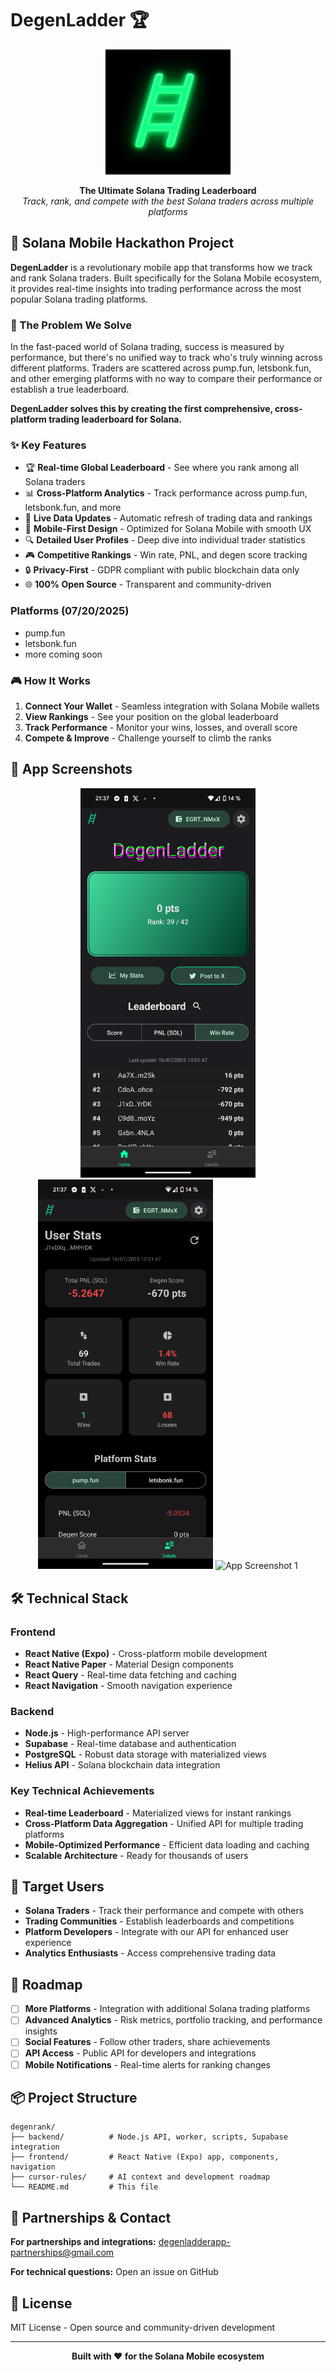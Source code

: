 # DegenLadder 🏆

<p align="center">
  <img src="frontend/assets/ladder2.png" alt="DegenLadder Logo" width="200"/>
</p>

<p align="center">
  <strong>The Ultimate Solana Trading Leaderboard</strong><br/>
  <em>Track, rank, and compete with the best Solana traders across multiple platforms</em>
</p>

## 🚀 Solana Mobile Hackathon Project

**DegenLadder** is a revolutionary mobile app that transforms how we track and rank Solana traders. Built specifically for the Solana Mobile ecosystem, it provides real-time insights into trading performance across the most popular Solana trading platforms.

### 🎯 The Problem We Solve

In the fast-paced world of Solana trading, success is measured by performance, but there's no unified way to track who's truly winning across different platforms. Traders are scattered across pump.fun, letsbonk.fun, and other emerging platforms with no way to compare their performance or establish a true leaderboard.

**DegenLadder solves this by creating the first comprehensive, cross-platform trading leaderboard for Solana.**

### ✨ Key Features

- 🏆 **Real-time Global Leaderboard** - See where you rank among all Solana traders
- 📊 **Cross-Platform Analytics** - Track performance across pump.fun, letsbonk.fun, and more
- 🔄 **Live Data Updates** - Automatic refresh of trading data and rankings
- 📱 **Mobile-First Design** - Optimized for Solana Mobile with smooth UX
- 🔍 **Detailed User Profiles** - Deep dive into individual trader statistics
- 🎮 **Competitive Rankings** - Win rate, PNL, and degen score tracking
- 🔒 **Privacy-First** - GDPR compliant with public blockchain data only
- 🌐 **100% Open Source** - Transparent and community-driven

### Platforms (07/20/2025)

- pump.fun
- letsbonk.fun
- more coming soon

### 🎮 How It Works

1. **Connect Your Wallet** - Seamless integration with Solana Mobile wallets
2. **View Rankings** - See your position on the global leaderboard
3. **Track Performance** - Monitor your wins, losses, and overall score
4. **Compete & Improve** - Challenge yourself to climb the ranks

## 📱 App Screenshots

<p align="center">
  <img src="frontend/assets/home.png" alt="Home Screen - Global Leaderboard" width="280"/>
  <img src="frontend/assets/details.png" alt="User Details - Performance Analytics" width="280"/>
  <img src="frontend/assets/screenshot1.png" alt="App Screenshot 1" width="280"/>
</p>

## 🛠️ Technical Stack

### Frontend
- **React Native (Expo)** - Cross-platform mobile development
- **React Native Paper** - Material Design components
- **React Query** - Real-time data fetching and caching
- **React Navigation** - Smooth navigation experience

### Backend
- **Node.js** - High-performance API server
- **Supabase** - Real-time database and authentication
- **PostgreSQL** - Robust data storage with materialized views
- **Helius API** - Solana blockchain data integration

### Key Technical Achievements
- **Real-time Leaderboard** - Materialized views for instant rankings
- **Cross-Platform Data Aggregation** - Unified API for multiple trading platforms
- **Mobile-Optimized Performance** - Efficient data loading and caching
- **Scalable Architecture** - Ready for thousands of users

## 🎯 Target Users

- **Solana Traders** - Track their performance and compete with others
- **Trading Communities** - Establish leaderboards and competitions
- **Platform Developers** - Integrate with our API for enhanced user experience
- **Analytics Enthusiasts** - Access comprehensive trading data

## 🚀 Roadmap

- [ ] **More Platforms** - Integration with additional Solana trading platforms
- [ ] **Advanced Analytics** - Risk metrics, portfolio tracking, and performance insights
- [ ] **Social Features** - Follow other traders, share achievements
- [ ] **API Access** - Public API for developers and integrations
- [ ] **Mobile Notifications** - Real-time alerts for ranking changes

## 📦 Project Structure

```
degenrank/
├── backend/          # Node.js API, worker, scripts, Supabase integration
├── frontend/         # React Native (Expo) app, components, navigation
├── cursor-rules/     # AI context and development roadmap
└── README.md         # This file
```

## 🤝 Partnerships & Contact

**For partnerships and integrations:** degenladderapp-partnerships@gmail.com

**For technical questions:** Open an issue on GitHub

## 📝 License

MIT License - Open source and community-driven development

---

<p align="center">
  <strong>Built with ❤️ for the Solana Mobile ecosystem</strong>
</p> 